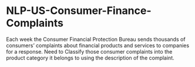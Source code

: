 # NLP-US-Consumer-Finance-Complaints
Each week the Consumer Financial Protection Bureau sends thousands of consumers’ complaints about financial products and services to companies for a response. Need to Classify those consumer complaints into the product category it belongs to using the description of the complaint.
